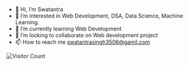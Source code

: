 - 👋 Hi, I’m Swatantra
- 👀 I’m interested in Web Development, DSA, Data Science, Machine Learning.
- 🌱 I’m currently learning Web Development
- 💞️ I’m looking to collaborate on Web development project 
- 📫 How to reach me swatantrasingh3506@gamil.com

![Visitor Count](https://profile-counter.glitch.me/{swatantra-coder}/count.svg)
<!---
swatantra-coder/swatantra-coder is a ✨ special ✨ repository because its `README.md` (this file) appears on your GitHub profile.
You can click the Preview link to take a look at your changes.
-->


